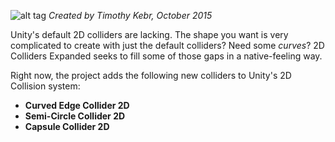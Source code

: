![alt tag](http://i.imgur.com/l1iqIHh.png)
*Created by Timothy Kebr, October 2015*

Unity's default 2D colliders are lacking. The shape you want is very complicated to create with just the default colliders? Need some *curves*? 2D Colliders Expanded seeks to fill some of those gaps in a native-feeling way.

Right now, the project adds the following new colliders to Unity's 2D Collision system:
  - **Curved Edge Collider 2D**
  - **Semi-Circle Collider 2D**
  - **Capsule Collider 2D**
